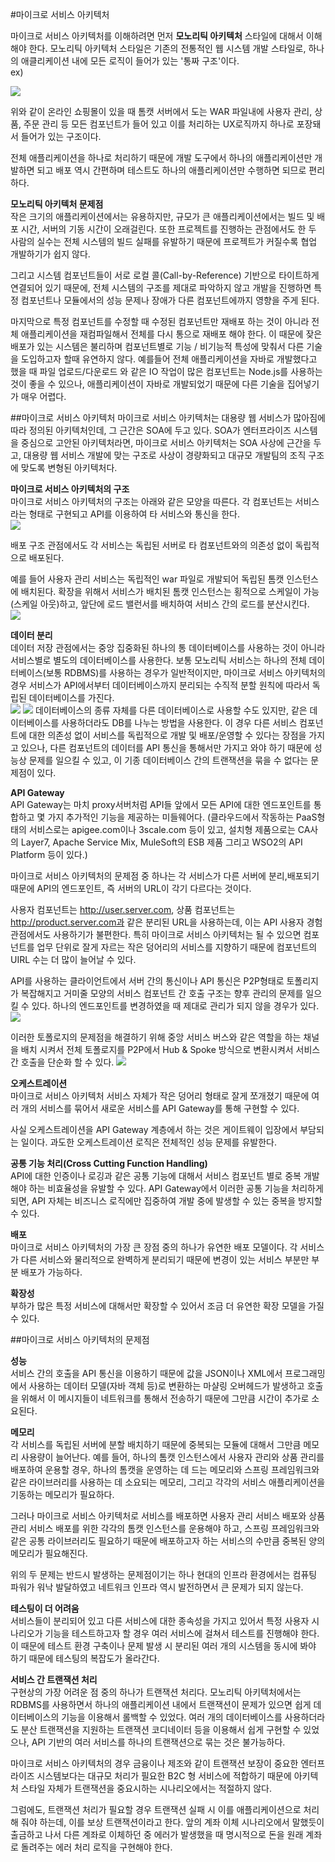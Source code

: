 #마이크로 서비스 아키텍처

마이크로 서비스 아키텍처를 이해하려면 먼저 **모노리틱 아키텍처** 스타일에 대해서 이해해야 한다. 모노리틱 아키텍처 스타일은 기존의 전통적인 웹 시스템 개발 스타일로, 하나의 애클리케이션 내에 모든 로직이 들어가 있는 '통짜 구조'이다. <br> ex)

![](msa1.PNG)

위와 같이 온라인 쇼핑몰이 있을 때 톰캣 서버에서 도는 WAR 파일내에 사용자 관리, 상품, 주문 관리 등 모든 컴포넌트가 들어 있고 이를 처리하는 UX로직까지 하나로 포장돼서 들어가 있는 구조이다. 

전체 애플리케이션을 하나로 처리하기 때문에 개발 도구에서 하나의 애플리케이션만 개발하면 되고 배포 역시 간편하며 테스트도 하나의 애플리케이션만 수행하면 되므로 편리하다. 

**모노리틱 아키텍처 문제점**<br>
작은 크기의 애플리케이션에서는 유용하지만, 규모가 큰 애플리케이션에서는 빌드 및 배포 시간, 서버의 기동 시간이 오래걸린다. 또한 프로젝트를 진행하는 관점에서도 한 두 사람의 실수는 전체 시스템의 빌드 실패를 유발하기 때문에 프로젝트가 커질수록 협업 개발하기가 쉽지 않다. 

그리고 시스템 컴포넌트들이 서로 로컬 콜(Call-by-Reference) 기반으로 타이트하게 연결되어 있기 때문에, 전체 시스템의 구조를 제대로 파악하지 않고 개발을 진행하면 특정 컴포넌트나 모듈에서의 성능 문제나 장애가 다른 컴포넌트에까지 영향을 주게 된다.

마지막으로 특정 컴포넌트를 수정할 때 수정된 컴포넌트만 재배포 하는 것이 아니라 전체 애플리케이션을 재컴파일해서 전체를 다시 통으로 재배포 해야 한다. 이 때문에 잦은 배포가 있는 시스템은 불리하며 컴포넌트별로 기능 / 비기능적 특성에 맞춰서 다른 기술을 도입하고자 할때 유연하지 않다. 예를들어 전체 애플리케이션을 자바로 개발했다고 했을 때 파일 업로드/다운로드 와 같은 IO 작업이 많은 컴포넌트는 Node.js를 사용하는 것이 좋을 수 있으나, 애플리케이션이 자바로 개발되었기 때문에 다른 기술을 집어넣기가 매우 어렵다. 

##마이크로 서비스 아키텍처
마이크로 서비스 아키텍처는 대용량 웹 서비스가 많아짐에 따라 정의된 아키텍처인데, 그 근간은 SOA에 두고 있다. SOA가 엔터프라이즈 시스템을 중심으로 고안된 아키텍처라면, 마이크로 서비스 아키텍처는 SOA 사상에 근간을 두고, 대용량 웹 서비스 개발에 맞는 구조로 사상이 경량화되고 대규모 개발팀의 조직 구조에 맞도록 변형된 아키텍처다. 

**마이크로 서비스 아키텍처의 구조**<br>
마이크로 서비스 아키텍처의 구조는 아래와 같은 모양을 따른다. 각 컴포넌트는 서비스라는 형태로 구현되고 API를 이용하여 타 서비스와 통신을 한다. <br>
![](msa2.PNG)

배포 구조 관점에서도 각 서비스는 독립된 서버로 타 컴포넌트와의 의존성 없이 독립적으로 배포된다. 

예를 들어 사용자 관리 서비스는 독립적인 war 파일로 개발되어 독립된 톰캣 인스턴스에 배치된다. 확장을 위해서 서비스가 배치된 톰캣 인스턴스는 횡적으로 스케일이 가능(스케일 아웃)하고, 앞단에 로드 밸런서를 배치하여 서비스 간의 로드를 분산시킨다.<br>
![](msa3.PNG)

**데이터 분리**<br>
데이터 저장 관점에서는 중앙 집중화된 하나의 통 데이터베이스를 사용하는 것이 아니라 서비스별로 별도의 데이터베이스를 사용한다. 보통 모노리틱 서비스는 하나의 전체 데이터베이스(보통 RDBMS)를 사용하는 경우가 일반적이지만, 마이크로 서비스 아키텍처의 경우 서비스가 API에서부터 데이터베이스까지 분리되는 수직적 분할 원칙에 따라서 독립된 데이터베이스를 가진다. <br>![](msa4.PNG) ![](msa5.PNG)
데이터베이스의 종류 자체를 다른 데이터베이스로 사용할 수도 있지만, 같은 데이터베이스를 사용하더라도 DB를 나누는 방법을 사용한다. 이 경우 다른 서비스 컴포넌트에 대한 의존성 없이 서비스를 독립적으로 개발 및 배포/운영할 수 있다는 장점을 가지고 있으나, 다른 컴포넌트의 데이터를 API 통신을 통해서만 가지고 와야 하기 때문에 성능상 문제를 일으킬 수 있고, 이 기종 데이터베이스 간의 트랜잭션을 묶을 수 없다는 문제점이 있다. 

**API Gateway**<br>
API Gateway는 마치 proxy서버처럼 API들 앞에서 모든 API에 대한 엔드포인트를 통합하고 몇 가지 추가적인 기능을 제공하는 미들웨어다. (클라우드에서 작동하는 PaaS형태의 서비스로는 apigee.com이나 3scale.com 등이 있고, 설치형 제품으로는 CA사의 Layer7, Apache Service Mix, MuleSoft의 ESB 제품 그리고 WSO2의 API Platform 등이 있다.)

마이크로 서비스 아키텍처의 문제점 중 하나는 각 서비스가 다른 서버에 분리,배포되기 때문에 API의 엔드포인트, 즉 서버의 URL이 각기 다르다는 것이다. 

사용자 컴포넌트는 http://user.server.com, 상품 컴포넌트는 http://product.server.com과 같은 분리된 URL을 사용하는데, 이는 API 사용자 경험 관점에서도 사용하기가 불편한다. 특히 마이크로 서비스 아키텍처는 될 수 있으면 컴포넌트를 업무 단위로 잘게 자르는 작은 덩어리의 서비스를 지향하기 때문에 컴포넌트의 UIRL 수는 더 많이 늘어날 수 있다. 

API를 사용하는 클라이언트에서 서버 간의 통신이나 API 통신은 P2P형태로 토폴리지가 복잡해지고 거미줄 모양의 서비스 컴포넌트 간 호출 구조는 향후 관리의 문제를 일으킬 수 있다. 하나의 엔드포인트를 변경하였을 때 제대로 관리가 되지 않을 경우가 있다. 
![](msa6.PNG)

이러한 토폴로지의 문제점을 해결하기 위해 중앙 서비스 버스와 같은 역할을 하는 채널을 배치 시켜서 전체 토폴로지를 P2P에서 Hub & Spoke 방식으로 변환시켜서 서비스 간 호출을 단순화 할 수 있다. 
![](msa7.PNG)

**오케스트레이션**<br>
마이크로 서비스 아키텍처 서비스 자체가 작은 덩어리 형태로 잘게 쪼개졌기 때문에 여러 개의 서비스를 묶어서 새로운 서비스를 API Gateway를 통해 구현할 수 있다. 

사실 오케스트레이션을 API Gateway 계층에서 하는 것은 게이트웨이 입장에서 부담되는 일이다. 과도한 오케스트레이션 로직은 전체적인 성능 문제를 유발한다. 

**공통 기능 처리(Cross Cutting Function Handling)**<br>
API에 대한 인증이나 로깅과 같은 공통 기능에 대해서 서비스 컴포넌트 별로 중복 개발해야 하는 비효율성을 유발할 수 있다. API Gateway에서 이러한 공통 기능을 처리하게 되면, API 자체는 비즈니스 로직에만 집중하여 개발 중에 발생할 수 있는 중복을 방지할 수 있다. 

**배포**<br>
마이크로 서비스 아키텍처의 가장 큰 장점 중의 하나가 유연한 배포 모델이다. 각 서비스가 다른 서비스와 물리적으로 완벽하게 분리되기 때문에 변경이 있는 서비스 부분만 부분 배포가 가능하다. 

**확장성**<br>
부하가 많은 특정 서비스에 대해서만 확장할 수 있어서 조금 더 유연한 확장 모델을 가질 수 있다.

##마이크로 서비스 아키텍처의 문제점

**성능**<br>
서비스 간의 호출을 API 통신을 이용하기 때문에 값을 JSON이나 XML에서 프로그래밍에서 사용하는 데이터 모델(자바 객체 등)로 변환하는 마샬링 오버헤드가 발생하고 호출을 위해서 이 메시지들이 네트워크를 통해서 전송하기 때문에 그만큼 시간이 추가로 소요된다. 

**메모리**<br>
각 서비스를 독립된 서버에 분할 배치하기 때문에 중복되는 모듈에 대해서 그만큼 메모리 사용량이 늘어난다. 예를 들어, 하나의 톰캣 인스턴스에서 사용자 관리와 상품 관리를 배포하여 운용할 경우, 하나의 톰캣을 운영하는 데 드는 메모리와 스프링 프레임워크와 같은 라이브러리를 사용하는 데 소요되는 메모리, 그리고 각각의 서비스 애플리케이션을 기동하는 메모리가 필요하다.

그러나 마이크로 서비스 아키텍처로 서비스를 배포하면 사용자 관리 서비스 배포와 상품 관리 서비스 배포를 위한 각각의 톰캣 인스턴스를 운용해야 하고, 스프링 프레임워크와 같은 공통 라이브러리도 필요하기 때문에 배포하고자 하는 서비스의 수만큼 중복된 양의 메모리가 필요해진다. 

위의 두 문제는 반드시 발생하는 문제점이기는 하나 현대의 인프라 환경에서는 컴퓨팅 파워가 워낙 발달하였고 네트워크 인프라 역시 발전하면서 큰 문제가 되지 않는다.

**테스팅이 더 어려움**<br>
서비스들이 분리되어 있고 다른 서비스에 대한 종속성을 가지고 있어서 특정 사용자 시나리오가 기능을 테스트하고자 할 경우 여러 서비스에 걸쳐서 테스트를 진행해야 한다. 이 때문에 테스트 환경 구축이나 문제 발생 시 분리된 여러 개의 시스템을 동시에 봐야 하기 때문에 테스팅의 복잡도가 올라간다. 

**서비스 간 트랜잭션 처리**<br>
구현상의 가장 어려운 점 중의 하나가 트랜잭션 처리다. 모노리틱 아키텍처에서는 RDBMS를 사용하면서 하나의 애플리케이션 내에서 트랜잭션이 문제가 있으면 쉽게 데이터베이스의 기능을 이용해서 롤백할 수 있었다. 여러 개의 데이터베이스를 사용하더라도 분산 트랜잭션을 지원하는 트랜잭션 코디네이터 등을 이용해서 쉽게 구현할 수 있었으나, API 기반의 여러 서비스를 하나의 트랜잭션으로 묶는 것은 불가능하다. 

마이크로 서비스 아키텍처의 경우 금융이나 제조와 같이 트랜잭션 보장이 중요한 엔터프라이즈 시스템보다는 대규모 처리가 필요한 B2C 형 서비스에 적합하기 때문에 아키텍처 스타일 자체가 트랜잭션을 중요시하는 시나리오에서는 적절하지 않다. 

그럼에도, 트랜잭션 처리가 필요할 경우 트랜잭션 실패 시 이를 애플리케이션으로 처리해 줘야 하는데, 이를 보상 트랜잭션이라고 한다. 앞의 계좌 이체 시나리오에서 말했듯이 출금하고 나서 다른 계좌로 이체하던 중 에러가 발생했을 때 명시적으로 돈을 원래 계좌로 돌려주는 에러 처리 로직을 구현해야 한다. 


